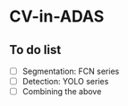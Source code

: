 # CV-in-ADAS
## To do list
- [ ] Segmentation: FCN series
- [ ] Detection: YOLO series
- [ ] Combining the above
